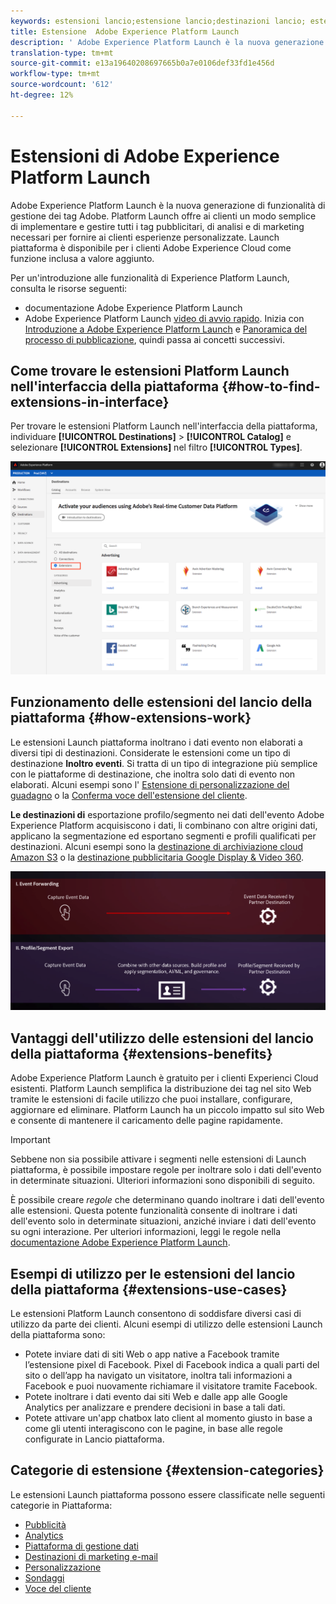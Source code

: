 ```yaml
---
keywords: estensioni lancio;estensione lancio;destinazioni lancio; estensioni lancio piattaforma;estensione lancio piattaforma;destinazioni lancio piattaforma
title: Estensione  Adobe Experience Platform Launch
description: ' Adobe Experience Platform Launch è la nuova generazione di funzionalità di gestione dei tag  Adobe. Platform Launch offre ai clienti un modo semplice di implementare e gestire tutti i tag pubblicitari, di analisi e di marketing necessari per fornire ai clienti esperienze personalizzate.'
translation-type: tm+mt
source-git-commit: e13a19640208697665b0a7e0106def33fd1e456d
workflow-type: tm+mt
source-wordcount: '612'
ht-degree: 12%

---
```



# Estensioni di Adobe Experience Platform Launch

 Adobe Experience Platform Launch è la nuova generazione di funzionalità di gestione dei tag  Adobe. Platform Launch offre ai clienti un modo semplice di implementare e gestire tutti i tag pubblicitari, di analisi e di marketing necessari per fornire ai clienti esperienze personalizzate. Launch piattaforma è disponibile per i clienti Adobe Experience Cloud come funzione inclusa a valore aggiunto.

Per un&#39;introduzione alle funzionalità di Experience Platform Launch, consulta le risorse seguenti:
-  documentazione Adobe Experience Platform Launch [](https://docs.adobe.com/content/help/it-IT/experience-cloud/user-guides/home.translate.html)
-  Adobe Experience Platform Launch [video di avvio rapido](https://experienceleague.adobe.com/docs/launch/using/intro/get-started/videos.html?). Inizia con [Introduzione a  Adobe Experience Platform Launch](https://www.youtube.com/embed/rwqqkG1SERU) e [Panoramica del processo di pubblicazione](https://helpx.adobe.com/it/analytics/how-to/adobe-launch-publishing-process.html), quindi passa ai concetti successivi.

## Come trovare le estensioni Platform Launch nell&#39;interfaccia della piattaforma {#how-to-find-extensions-in-interface}

Per trovare le estensioni Platform Launch nell&#39;interfaccia della piattaforma, individuare **[!UICONTROL Destinations]** > **[!UICONTROL Catalog]** e selezionare **[!UICONTROL Extensions]** nel filtro **[!UICONTROL Types]**.

![Filtro delle estensioni nell&#39;interfaccia](../../assets/catalog/launch-extensions/filter.png)

## Funzionamento delle estensioni del lancio della piattaforma {#how-extensions-work}

Le estensioni Launch piattaforma inoltrano i dati evento non elaborati a diversi tipi di destinazioni. Considerate le estensioni come un tipo di destinazione **Inoltro eventi**. Si tratta di un tipo di integrazione più semplice con le piattaforme di destinazione, che inoltra solo dati di evento non elaborati. Alcuni esempi sono l&#39; [Estensione di personalizzazione del guadagno](../personalization/gainsight.md) o la [Conferma voce dell&#39;estensione del cliente](../voice/confirmit-digital-feedback.md).

**Le destinazioni di** esportazione profilo/segmento nei dati dell&#39;evento Adobe Experience Platform acquisiscono i dati, li combinano con altre origini dati, applicano la segmentazione ed esportano segmenti e profili qualificati per destinazioni. Alcuni esempi sono la [ destinazione di archiviazione cloud Amazon S3](../cloud-storage/amazon-s3.md) o la [destinazione pubblicitaria Google Display &amp; Video 360](../advertising/google-dv360.md).

![Estensioni Experience Platform Launch confrontate con altre destinazioni](../../assets/common/launch-and-other-destinations.png)

## Vantaggi dell&#39;utilizzo delle estensioni del lancio della piattaforma {#extensions-benefits}

 Adobe Experience Platform Launch è gratuito per i clienti  Experienci Cloud esistenti. Platform Launch semplifica la distribuzione dei tag nel sito Web tramite le estensioni di facile utilizzo che puoi installare, configurare, aggiornare ed eliminare. Platform Launch ha un piccolo impatto sul sito Web e consente di mantenere il caricamento delle pagine rapidamente.

>[!IMPORTANT]
>
>Sebbene non sia possibile attivare i segmenti nelle estensioni di Launch piattaforma, è possibile impostare regole per inoltrare solo i dati dell&#39;evento in determinate situazioni. Ulteriori informazioni sono disponibili di seguito.

È possibile creare *regole* che determinano quando inoltrare i dati dell&#39;evento alle estensioni. Questa potente funzionalità consente di inoltrare i dati dell&#39;evento solo in determinate situazioni, anziché inviare i dati dell&#39;evento su ogni interazione. Per ulteriori informazioni, leggi le regole nella [ documentazione Adobe Experience Platform Launch](https://experienceleague.adobe.com/docs/launch/using/reference/manage-resources/rules.html).

## Esempi di utilizzo per le estensioni del lancio della piattaforma {#extensions-use-cases}

Le estensioni Platform Launch consentono di soddisfare diversi casi di utilizzo da parte dei clienti. Alcuni esempi di utilizzo delle estensioni Launch della piattaforma sono:

- Potete inviare dati di siti Web o app native a Facebook tramite l’estensione pixel di Facebook. Pixel di Facebook indica a quali parti del sito o dell’app ha navigato un visitatore, inoltra tali informazioni a Facebook e puoi nuovamente richiamare il visitatore tramite Facebook.
- Potete inoltrare i dati evento dai siti Web e dalle app alle Google Analytics per analizzare e prendere decisioni in base a tali dati.
- Potete attivare un&#39;app chatbox lato client al momento giusto in base a come gli utenti interagiscono con le pagine, in base alle regole configurate in Lancio piattaforma.

## Categorie di estensione {#extension-categories}

Le estensioni Launch piattaforma possono essere classificate nelle seguenti categorie in Piattaforma:

- [Pubblicità](../advertising/overview.md)
- [Analytics](../analytics/overview.md)
- [Piattaforma di gestione dati](../data-management/overview.md)
- [Destinazioni di marketing e-mail](../email-marketing/overview.md)
- [Personalizzazione](../personalization/overview.md)
- [Sondaggi](../survey/overview.md)
- [Voce del cliente](../voice/overview.md)

